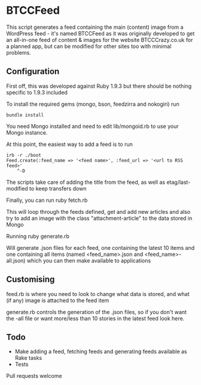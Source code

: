 BTCCFeed
========

This script generates a feed containing the main (content) image from a WordPress feed - it's named BTCCFeed as it was originally developed to get an all-in-one feed of content & images for the website BTCCCrazy.co.uk for a planned app, but can be modified for other sites too with minimal problems.

Configuration
-------------

First off, this was developed against Ruby 1.9.3 but there should be nothing specific to 1.9.3 included

To install the required gems (mongo, bson, feedzirra and nokogiri) run

    bundle install

You need Mongo installed and need to edit lib/mongoid.rb to use your Mongo instance.

At this point, the easiest way to add a feed is to run

    irb -r ./boot
    Feed.create(:feed_name => '<feed name>', :feed_url => '<url to RSS feed>'
		^-D

The scripts take care of adding the title from the feed, as well as etag/last-modified to keep transfers down

Finally, you can run
    ruby fetch.rb

This will loop through the feeds defined, get and add new articles and also try to add an image with the class "attachment-article" to the data stored in Mongo

Running
    ruby generate.rb

Will generate .json files for each feed, one containing the latest 10 items and one containing all items (named <feed_name>.json and <feed_name>-all.json) which you can then make available to applications

Customising
-----------

feed.rb is where you need to look to change what data is stored, and what (if any) image is attached to the feed item

generate.rb controls the generation of the .json files, so if you don't want the -all file or want more/less than 10 stories in the latest feed look here.

Todo
----

* Make adding a feed, fetching feeds and generating feeds available as Rake tasks
* Tests

Pull requests welcome
